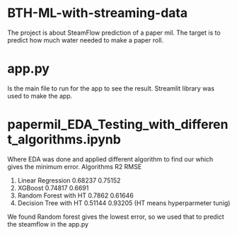 # BTH-ML-with-streaming-data
The project is about SteamFlow prediction of a paper mil. The target is to predict how much water needed to make a paper roll.

# app.py
Is the main file to run for the app to see the result. Streamlit library was used to make the app.

# papermil_EDA_Testing_with_different_algorithms.ipynb
Where EDA was done and applied different algorithm to find our which gives the minimum error. 
   Algorithms	            R2	     RMSE
1.	Linear Regression	    0.68237	0.75152
2.	XGBoost	              0.74817	0.6691
3.	Random Forest with HT	0.7862	0.61646
4.	Decision Tree with HT	0.51144	0.93205
(HT means hyperparmeter tunig)

We found Random forest gives the lowest error, so we used that to predict the steamflow in the app.py 
